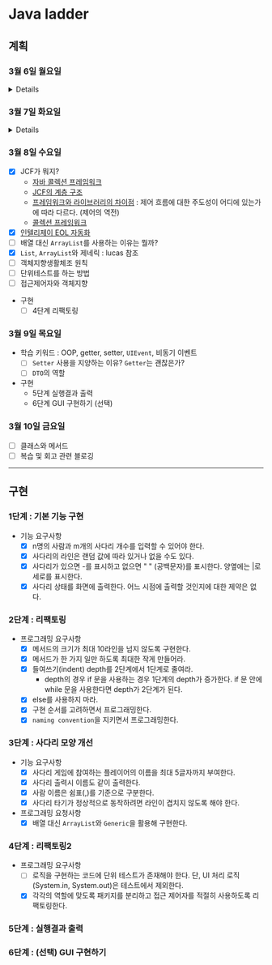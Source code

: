 # Java ladder

## 계획
### 3월 6일 월요일

<details>

- 학습 키워드 : 자바 문자열, 클래스, 메서드
  - [ ] 클래스, 메서드 > `금요일`로...
  - [x] naming convention
  - [x] [랜덤 데이터를 위한 테스트 코드 예시](https://nbalance97.tistory.com/m/315)
- 구현
  - [x] 1단계 사다리 1차 구현
  - [x] 2단계 리팩토링

</details>

### 3월 7일 화요일

<details>

- 리뷰/마스터클래스 관련 학습
  - [x] [`EOL`을 넣는 이유](https://coderifleman.tumblr.com/post/115464362564/%ED%8C%8C%EC%9D%BC-%EB%81%9D%EC%97%90-%EA%B0%9C%ED%96%89%EC%9D%84-%EC%B6%94%EA%B0%80%ED%95%B4%EC%95%BC-%ED%95%98%EB%8A%94-%EC%9D%B4%EC%9C%A0)
  - [x] [`Enum` 활용법](https://jojoldu.tistory.com/137)
  - [ ] JCF가 뭐지?
- 학습 키워드 : 클린 코딩, List, ArrayList
  - [ ] 클린코딩과 리팩토링의 필요성
  - [x] `StringBuilder`, `StringBuffer`의 차이점
  - [ ] `List`, `ArrayList`와 제네릭
- 코드 개선
  - [x] 커밋 메시지 신경쓰기
  - [x] Ladder 클래스 `run()` 다른 클래스로 분리해보기.
    - 메인 함수의 역할을 더 주거나 / `Controller` 를 만들까?
- 구현
  - [x] 3단계 구현
- 기록
  - [x] 학습스택

</details>

### 3월 8일 수요일
- [x] JCF가 뭐지?
	- [자바 콜렉션 프레임워크](https://docs.oracle.com/en/java/javase/11/docs/api/java.base/java/util/doc-files/coll-overview.html)
	- [JCF의 계층 구조](https://steady-coding.tistory.com/356)
	- [프레임워크와 라이브러리의 차이점](https://webclub.tistory.com/458) : 제어 흐름에 대한 주도성이 어디에 있는가에 따라 다르다. (제어의 역전)
	- [콜렉션 프레임워크](http://www.tcpschool.com/java/java_collectionFramework_concept)
- [x] [인텔리제이 EOL 자동화](https://velog.io/@d-h-k/intellij-%ED%8C%8C%EC%9D%BC%EB%81%9D%EC%97%90-%EA%B0%9C%ED%96%89%EC%9D%84-%EC%9E%90%EB%8F%99%EC%9C%BC%EB%A1%9C-%EC%B6%94%EA%B0%80%ED%95%98%EB%8A%94-%EB%B0%A9%EB%B2%95)
- [ ] 배열 대신 `ArrayList`를 사용하는 이유는 뭘까?
- [x] `List`, `ArrayList`와 제네릭 : lucas 참조
- [ ] 객체지향생활체조 원칙
- [ ] 단위테스트를 하는 방법
- [ ] 접근제어자와 객체지향
- 구현
  - [ ] 4단계 리팩토링
### 3월 9일 목요일
- 학습 키워드 : OOP, getter, setter, `UIEvent`, 비동기 이벤트
  - [ ] `Setter` 사용을 지양하는 이유? `Getter`는 괜찮은가?
  - [ ] `DTO`의 역할
- 구현
  - 5단계 실행결과 출력
  - 6단계 GUI 구현하기 (선택)
### 3월 10일 금요일
- [ ] 클래스와 메서드
- [ ] 복습 및 회고 관련 블로깅

---
## 구현
### 1단계 : 기본 기능 구현
- 기능 요구사항
  - [x] n명의 사람과 m개의 사다리 개수를 입력할 수 있어야 한다.
  - [x] 사다리의 라인은 랜덤 값에 따라 있거나 없을 수도 있다.
  - [x] 사다리가 있으면 -를 표시하고 없으면 " " (공백문자)를 표시한다. 양옆에는 |로 세로를 표시한다.
  - [x] 사다리 상태를 화면에 출력한다. 어느 시점에 출력할 것인지에 대한 제약은 없다.

### 2단계 : 리팩토링
- 프로그래밍 요구사항
  - [x] 메서드의 크기가 최대 10라인을 넘지 않도록 구현한다.
  - [x] 메서드가 한 가지 일만 하도록 최대한 작게 만들어라.
  - [x] 들여쓰기(indent) depth를 2단계에서 1단계로 줄여라.
    - depth의 경우 if 문을 사용하는 경우 1단계의 depth가 증가한다. if 문 안에 while 문을 사용한다면 depth가 2단계가 된다.
  - [x] else를 사용하지 마라.
  - [x] 구현 순서를 고려하면서 프로그래밍한다.
  - [x] `naming convention`을 지키면서 프로그래밍한다.

### 3단계 : 사다리 모양 개선
- 기능 요구사항 
  - [x] 사다리 게임에 참여하는 플레이어의 이름을 최대 5글자까지 부여한다.
  - [x] 사다리 출력시 이름도 같이 출력한다. 
  - [x] 사람 이름은 쉼표(,)를 기준으로 구분한다. 
  - [x] 사다리 타기가 정상적으로 동작하려면 라인이 겹치지 않도록 해야 한다. 
- 프로그래밍 요청사항
  - [x] 배열 대신 `ArrayList`와 `Generic`을 활용해 구현한다.

### 4단계 : 리팩토링2
- 프로그래밍 요구사항
	- [ ] 로직을 구현하는 코드에 단위 테스트가 존재해야 한다. 단, UI 처리 로직(System.in, System.out)은 테스트에서 제외한다.
	- [x] 각각의 역할에 맞도록 패키지를 분리하고 접근 제어자를 적절히 사용하도록 리팩토링한다.

### 5단계 : 실행결과 출력

### 6단계 : (선택) GUI 구현하기
